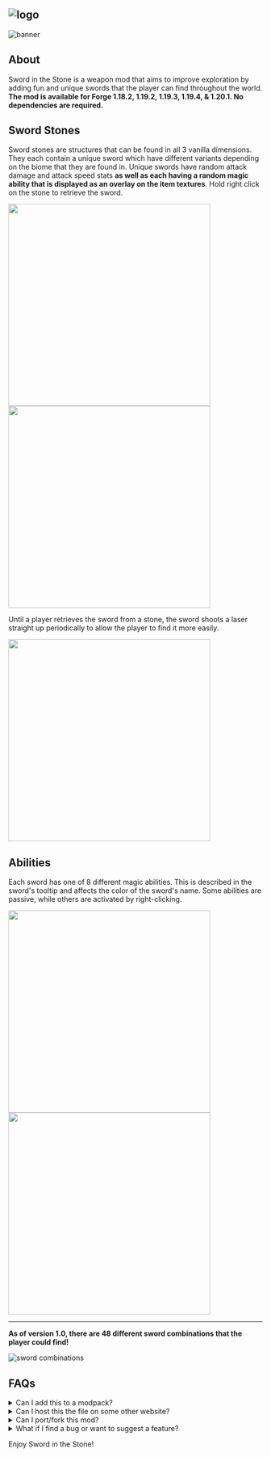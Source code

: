 ![logo](https://cdn.modrinth.com/data/3HWZ1ync/images/3e1b1ca9f914a53730e1a67083143806b691a555.png)
-----
![banner](https://cdn.modrinth.com/data/3HWZ1ync/images/f080d920dd22d882d4096e1e2fa04079b02bea97.png)
## About
Sword in the Stone is a weapon mod that aims to improve exploration by adding fun and unique swords that the player can find throughout the world. **The mod is available for Forge 1.18.2, 1.19.2, 1.19.3, 1.19.4, & 1.20.1. No dependencies are required.**
## Sword Stones
Sword stones are structures that can be found in all 3 vanilla dimensions. They each contain a unique sword which have different variants depending on the biome that they are found in. Unique swords have random attack damage and attack speed stats **as well as each having a random magic ability that is displayed as an overlay on the item textures**. Hold right click on the stone to retrieve the sword.

<img src="https://cdn.modrinth.com/data/3HWZ1ync/images/25d4654ed2e945a55ca91d5d66a01d5f7b5918a8.png" width=400>
<img src="https://cdn.modrinth.com/data/3HWZ1ync/images/3940583212cb93d012be1f7fe800c7dd2563f158.png" width=400>

Until a player retrieves the sword from a stone, the sword shoots a laser straight up periodically to allow the player to find it more easily.

<img src="https://cdn.modrinth.com/data/3HWZ1ync/images/f2cf914bcaff3044afd82d0abbab08f38776de83.png" width=400>

## Abilities
Each sword has one of 8 different magic abilities. This is described in the sword's tooltip and affects the color of the sword's name. Some abilities are passive, while others are activated by right-clicking.

<img src="https://cdn.modrinth.com/data/3HWZ1ync/images/0e13566966483ad7cfaa331772162ca9ca4a3cb5.png" width=400>
<img src="https://cdn.modrinth.com/data/3HWZ1ync/images/f2ea52cc75ee533b9911aa16a8b5dd6ce532fef1.png" width=400>
  
-----
**As of version 1.0, there are 48 different sword combinations that the player could find!**

![sword combinations](https://cdn.modrinth.com/data/3HWZ1ync/images/382d73629ad7ea376e710470d2bfeca3781cb199.gif)

## FAQs
<details>
<summary>Can I add this to a modpack?</summary>
Sure! Feel free to add this to any modpack -- you don't need to ask for permission. I would appreciate it if you let me know about it though :)
</details>

<details>
<summary>Can I host this the file on some other website?</summary>
You are not allowed to share a download for this mod through any platform besides Curseforge or Modrinth. **This includes file sharing sites like Mediafire and Discord.**
</details>

<details>
<summary>Can I port/fork this mod?</summary>
Please ask me first. If I have plans to port the mod to the version / modloader you want to port it too, I will probably say no. 
</details>

<details>
<summary>What if I find a bug or want to suggest a feature?</summary>
Please visit the mod's github issue page and tag your issue accordingly: https://github.com/BrownBear85/swordinthestone/issues
</details>

Enjoy Sword in the Stone!